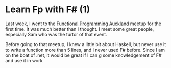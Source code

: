 # Learn Fp with F# (1)

Last week, I went to the [Functional Programming Auckland]([https://www.meetup.com/Functional-Programming-Auckland/events/260393159/](https://www.meetup.com/Functional-Programming-Auckland/events/260393159/)) meetup for the first time. It was much better than I thought. I meet some great people, especially Sam who was the turtor of that event. 

Before going to that meetup, I knew a little bit about Haskell, but never use it to write a function more than 5 lines, and I never used F# before. Since I am on the boat of .net, it would be great if I can g some knowledgement of F# and use it in work 
<!--stackedit_data:
eyJoaXN0b3J5IjpbMTIxNTA2NTQ0NSwxNjg4MDk5NTgxLC0yMD
Y3Mjg5MzgzLDEwNjg5MDY4MDUsLTE2NTIxODk2NTBdfQ==
-->